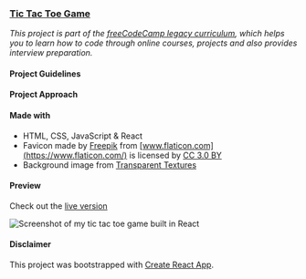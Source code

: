 ### [Tic Tac Toe Game](https://learn.freecodecamp.org/coding-interview-prep/take-home-projects/build-a-tic-tac-toe-game)

_This project is part of the [freeCodeCamp legacy curriculum](https://www.freecodecamp.org), which helps you to learn how to code through online courses, projects and also provides interview preparation._


#### Project Guidelines


#### Project Approach


#### Made with
- HTML, CSS, JavaScript & React
- Favicon made by [Freepik](http://www.freepik.com) from [www.flaticon.com](https://www.flaticon.com/) is licensed by [CC 3.0 BY](http://creativecommons.org/licenses/by/3.0/)
- Background image from [Transparent Textures](https://www.transparenttextures.com)


#### Preview

Check out the [live version](https://confidenceiskey.github.io/tic-tac-toe/)

![Screenshot of my tic tac toe game built in React](https://confidenceiskey.github.io/codepenimg/tictactoe.jpeg "Screenshot of my tic tac toe React App")

#### Disclaimer


This project was bootstrapped with [Create React App](https://github.com/facebook/create-react-app).

